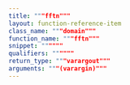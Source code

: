 ```yaml
---
title: """fftn"""
layout: function-reference-item
class_name: """domain"""
function_name: """fftn"""
snippet: """"""
qualifiers: """"""
return_type: """varargout"""
arguments: """(varargin)"""
---
```


